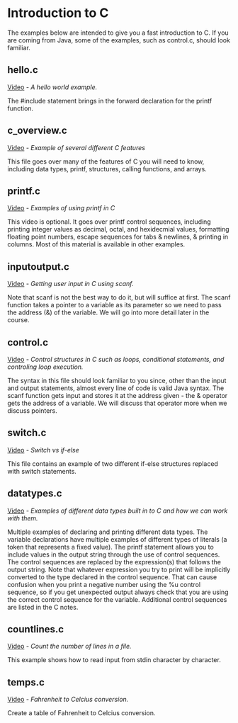 # Introduction to C

The examples below are intended to give you a fast introduction to C.  If you are coming from Java, some of the examples, such as control.c, should look familiar.

## hello.c

[Video](https://youtu.be/_-pZgDV7vFk) - *A hello world example.*

The #include statement brings in the forward declaration for the printf function.

## c_overview.c

[Video](https://youtu.be/uUtQIEIxvWY) - *Example of several different C features*

This file goes over many of the features of C you will need to know, including data types, printf, structures, calling functions, and arrays.

## printf.c

[Video](https://youtu.be/xkL6KTnslkU) - *Examples of using printf in C*

This video is optional.  It goes over printf control sequences, including printing integer values as decimal, octal, and hexidecmial values, formatting floating point numbers, escape sequences for tabs & newlines, & printing in columns.  Most of this material is available in other examples.

## inputoutput.c

[Video](https://youtu.be/EmxakpZJv1o) - *Getting user input in C using scanf.*

Note that scanf is not the best way to do it, but will suffice at first.  The scanf function takes a pointer to a variable as its parameter so we need to pass the address (&) of the variable.  We will go into more detail later in the course.

## control.c

[Video](https://youtu.be/liSw02tckLQ) - *Control structures in C such as loops, conditional statements, and controling loop execution.*

The syntax in this file should look familiar to you since, other than the input and output statements, almost every line of code is valid Java syntax.  The scanf function gets input and stores it at the address given - the & operator gets the address of a variable.  We will discuss that operator more when we discuss pointers.

## switch.c

[Video](https://youtu.be/rqop-rnbiRk) - *Switch vs if-else*

This file contains an example of two different if-else structures replaced with switch statements.

## datatypes.c

[Video](https://youtu.be/10ewFOh8pKQ) - *Examples of different data types built in to C and how we can work with them.*

Multiple examples of declaring and printing different data types.  The variable declarations have multiple examples of different types of literals (a token that represents a fixed value).  The printf statement allows you to include values in the output string through the use of control sequences.  The control sequences are replaced by the expression(s) that follows the output string.  Note that whatever expression you try to print will be implicitly converted to the type declared in the control sequence.  That can cause confusion when you print a negative number using the %u control sequence, so if you get unexpected output always check that you are using the correct control sequence for the variable.  Additional control sequences are listed in the C notes.

## countlines.c

[Video](https://youtu.be/0pKn8HOwW9Q) - *Count the number of lines in a file.*

This example shows how to read input from stdin character by character.  

## temps.c

[Video](https://youtu.be/3kQz0KsnDz4) - *Fahrenheit to Celcius conversion.*

Create a table of Fahrenheit to Celcius conversion.
